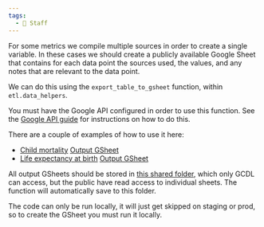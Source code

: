 ```yaml
---
tags:
  - 👷 Staff
---
```


For some metrics we compile multiple sources in order to create a single variable. In these cases we should create a publicly available Google Sheet that contains for each data point the sources used, the values, and any notes that are relevant to the data point.

We can do this using the `export_table_to_gsheet` function, within `etl.data_helpers`.

You must have the Google API configured in order to use this function. See the [Google API guide](configure-google-api.md) for instructions on how to do this.

There are a couple of examples of how to use it here:

- [Child mortality](https://github.com/owid/etl/blob/9c12fb1ba48dd2a3fbef557224be0d27842b9fee/etl/steps/data/grapher/un/2025-04-25/long_run_child_mortality.py#L27)
  [Output GSheet](https://docs.google.com/spreadsheets/d/1n-WO7yEbi6sXPpeWrorSEVu8w_Yu5dM0n97q1h16L0g/edit?gid=0#gid=0)
- [Life expectancy at birth](https://github.com/owid/etl/blob/9c12fb1ba48dd2a3fbef557224be0d27842b9fee/etl/steps/data/grapher/demography/2024-12-03/life_expectancy.py#L29)
  [Output GSheet](https://docs.google.com/spreadsheets/d/1LnrU1V3p2wq7sAPY4AHRdH1urol3cKev7prEvlLfSU4/edit?gid=0#gid=0)

All output GSheets should be stored in [this shared folder](https://drive.google.com/drive/folders/1qH0uBtO5KLvdew8X6u-lF75E4uKHSrjp), which only GCDL can access, but the public have read access to individual sheets. The function will automatically save to this folder.

The code can only be run locally, it will just get skipped on staging or prod, so to create the GSheet you must run it locally.
